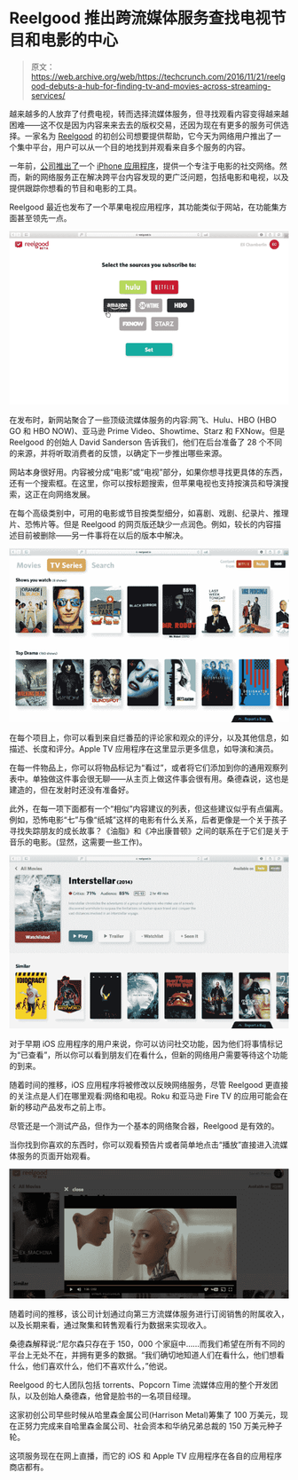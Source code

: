 # Reelgood 推出跨流媒体服务查找电视节目和电影的中心 

> 原文：<https://web.archive.org/web/https://techcrunch.com/2016/11/21/reelgood-debuts-a-hub-for-finding-tv-and-movies-across-streaming-services/>

越来越多的人放弃了付费电视，转而选择流媒体服务，但寻找观看内容变得越来越困难——这不仅是因为内容来来去去的版权交易，还因为现在有更多的服务可供选择。一家名为 [Reelgood](https://web.archive.org/web/20230103095829/https://reelgood.io/) 的初创公司想要提供帮助，它今天为网络用户推出了一个集中平台，用户可以从一个目的地找到并观看来自多个服务的内容。

一年前，[公司推出了](https://web.archive.org/web/20230103095829/http://thenextweb.com/apps/2015/12/14/chill-even-more-with-reelgoods-film-recommendation-app/)一个 [iPhone 应用程序](https://web.archive.org/web/20230103095829/http://www.macworld.com/article/3135226/software/reelgood-review-one-app-so-many-streaming-or-theatrical-movies-to-discover.html)，提供一个专注于电影的社交网络。然而，新的网络服务正在解决跨平台内容发现的更广泛问题，包括电影和电视，以及提供跟踪你想看的节目和电影的工具。

Reelgood 最近也发布了一个苹果电视应用程序，其功能类似于网站，在功能集方面甚至领先一点。

![web-screenshot-2](img/07cf377c31ce25f49dbf20ed92bd88b2.png)

在发布时，新网站聚合了一些顶级流媒体服务的内容:网飞、Hulu、HBO (HBO GO 和 HBO NOW)、亚马逊 Prime Video、Showtime、Starz 和 FXNow。但是 Reelgood 的创始人 David Sanderson 告诉我们，他们在后台准备了 28 个不同的来源，并将听取消费者的反馈，以确定下一步推出哪些来源。

网站本身很好用。内容被分成“电影”或“电视”部分，如果你想寻找更具体的东西，还有一个搜索框。在这里，你可以按标题搜索，但苹果电视也支持按演员和导演搜索，这正在向网络发展。

在每个高级类别中，可用的电影或节目按类型细分，如喜剧、戏剧、纪录片、推理片、恐怖片等。但是 Reelgood 的网页版还缺少一点润色。例如，较长的内容描述目前被删除——另一件事将在以后的版本中解决。

![web-screenshot-3](img/b1e0b60b3e95690ffbee066e2702416e.png)

在每个项目上，你可以看到来自烂番茄的评论家和观众的评分，以及其他信息，如描述、长度和评分。Apple TV 应用程序在这里显示更多信息，如导演和演员。

在每一件物品上，你可以将物品标记为“看过”，或者将它们添加到你的通用观察列表中。单独做这件事会很无聊——从主页上做这件事会很有用。桑德森说，这也是建造的，但在发射时还没有准备好。

此外，在每一项下面都有一个“相似”内容建议的列表，但这些建议似乎有点偏离。例如，恐怖电影“七”与像“纸城”这样的电影有什么关系，后者更像是一个关于孩子寻找失踪朋友的成长故事？《油脂》和《冲出康普顿》之间的联系在于它们是关于音乐的电影。(显然，这需要一些工作)。

![web-screenshot-4](img/deee96d6bfbf403768e2dbb39cc9f704.png)

对于早期 iOS 应用程序的用户来说，你可以访问社交功能，因为他们将事情标记为“已查看”，所以你可以看到朋友们在看什么，但新的网络用户需要等待这个功能的到来。

随着时间的推移，iOS 应用程序将被修改以反映网络服务，尽管 Reelgood 更直接的关注点是人们在哪里观看:网络和电视。Roku 和亚马逊 Fire TV 的应用可能会在新的移动产品发布之前上市。

尽管还是一个测试产品，但作为一个基本的网络聚合器，Reelgood 是有效的。

当你找到你喜欢的东西时，你可以观看预告片或者简单地点击“播放”直接进入流媒体服务的页面开始观看。

![screen-shot-2016-11-21-at-2-21-09-pm](img/11676b60043a7da63eaa57d29cc13b45.png)

随着时间的推移，该公司计划通过向第三方流媒体服务进行订阅销售的附属收入，以及长期来看，通过聚集和转售观看行为数据来实现收入。

桑德森解释说:“尼尔森只存在于 150，000 个家庭中……而我们希望在所有不同的平台上无处不在，并拥有更多的数据。“我们确切地知道人们在看什么，他们想看什么，他们喜欢什么，他们不喜欢什么，”他说。

Reelgood 的七人团队包括 torrents、Popcorn Time 流媒体应用的整个开发团队，以及创始人桑德森，他曾是脸书的一名项目经理。

这家初创公司早些时候从哈里森金属公司(Harrison Metal)筹集了 100 万美元，现在正努力完成来自哈里森金属公司、社会资本和华纳兄弟总裁的 150 万美元种子轮。

这项服务现在在网上直播，而它的 iOS 和 Apple TV 应用程序在各自的应用程序商店都有。